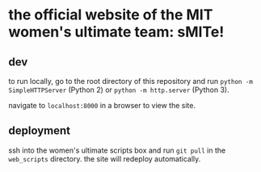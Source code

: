 # the official website of the MIT women's ultimate team: sMITe!

## dev
to run locally, go to the root directory of this repository and run `python -m SimpleHTTPServer` (Python 2) or `python -m http.server` (Python 3).

navigate to `localhost:8000` in a browser to view the site.

## deployment
ssh into the women's ultimate scripts box and run `git pull` in the `web_scripts` directory. the site will redeploy automatically. 
